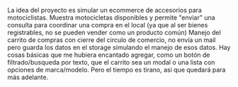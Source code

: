 La idea del proyecto es simular un ecommerce de accesorios para motociclistas. Muestra motocicletas disponibles y permite "enviar" una consulta para coordinar una compra en el local (ya que al ser bienes registrables, no se pueden vender como un producto común)
Manejo del carrito de compras con cierre del circulo de comercio, no envía un mail pero guarda los datos en el storage simulando el manejo de esos datos.
Hay cosas básicas que me hubiera encantado agregar, como un botón de filtrado/busqueda por texto, que el carrito sea un modal o una lista con opciones de marca/modelo. Pero el tiempo es tirano, así que quedará para más adelante.
